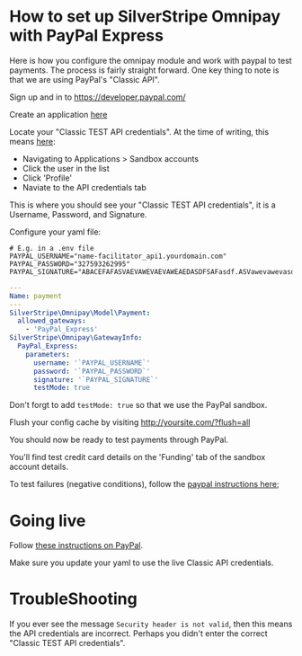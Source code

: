 # How to set up SilverStripe Omnipay with PayPal Express

Here is how you configure the omnipay module and work with paypal to test payments. The process is fairly straight forward.
One key thing to note is that we are using PayPal's "Classic API".


Sign up and in to https://developer.paypal.com/

Create an application [here](https://developer.paypal.com/webapps/developer/applications)

Locate your "Classic TEST API credentials".
At the time of writing, this means [here](https://developer.paypal.com/webapps/developer/applications/accounts):

 * Navigating to Applications > Sandbox accounts
 * Click the user in the list
 * Click 'Profile'
 * Naviate to the API credentials tab

This is where you should see your "Classic TEST API credentials", it is a Username, Password, and Signature.

Configure your yaml file:

```env
# E.g. in a .env file
PAYPAL_USERNAME="name-facilitator_api1.yourdomain.com"
PAYPAL_PASSWORD="327593262995"
PAYPAL_SIGNATURE="ABACEFAFASVAEVAWEVAEVAWEAEDASDFSAFasdf.ASVawevawevasdva"
```

```yaml
---
Name: payment
---
SilverStripe\Omnipay\Model\Payment:
  allowed_gateways:
    - 'PayPal_Express'
SilverStripe\Omnipay\GatewayInfo:
  PayPal_Express:
    parameters:
      username: '`PAYPAL_USERNAME`'
      password: '`PAYPAL_PASSWORD`'
      signature: '`PAYPAL_SIGNATURE`'
      testMode: true
```

Don't forgt to add `testMode: true` so that we use the PayPal sandbox.

Flush your config cache by visiting http://yoursite.com/?flush=all

You should now be ready to test payments through PayPal.

You'll find test credit card details on the 'Funding' tab of the sandbox account details.

To test failures (negative conditions), follow the [paypal instructions here](https://developer.paypal.com/docs/classic/lifecycle/sb_error-conditions/);

# Going live

Follow [these instructions on PayPal](https://developer.paypal.com/webapps/developer/docs/classic/lifecycle/goingLive/).

Make sure you update your yaml to use the live Classic API credentials.

# TroubleShooting

If you ever see the message `Security header is not valid`, then this means the API credentials are incorrect. Perhaps you didn't enter the correct "Classic TEST API credentials".

